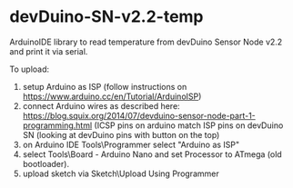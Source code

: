 # devDuino-SN-v2.2-temp
ArduinoIDE library to read temperature from devDuino Sensor Node v2.2 and print it via serial.

To upload:
1. setup Arduino as ISP (follow instructions on https://www.arduino.cc/en/Tutorial/ArduinoISP)
2. connect Arduino wires as described here: https://blog.squix.org/2014/07/devduino-sensor-node-part-1-programming.html (ICSP pins on arduino match ISP pins on devDuino SN (looking at devDuino pins with button on the top)
3. on Arduino IDE Tools\Programmer select "Arduino as ISP"
4. select Tools\Board - Arduino Nano and set Processor to ATmega (old bootloader).
5. upload sketch via Sketch\Upload Using Programmer
